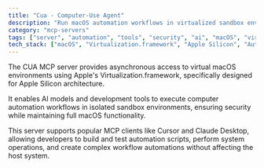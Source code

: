 ```yaml
---
title: "Cua - Computer-Use Agent"
description: "Run macOS automation workflows in virtualized sandbox environments on Apple Silicon hardware."
category: "mcp-servers"
tags: ["server", "automation", "tools", "security", "ai", "macOS", "virtualization", "sandbox"]
tech_stack: ["macOS", "Virtualization.framework", "Apple Silicon", "Automation", "AI models", "Cursor", "Claude Desktop"]
---
```


The CUA MCP server provides asynchronous access to virtual macOS environments using Apple's Virtualization.framework, specifically designed for Apple Silicon architecture. 

It enables AI models and development tools to execute computer automation workflows in isolated sandbox environments, ensuring security while maintaining full macOS functionality. 

This server supports popular MCP clients like Cursor and Claude Desktop, allowing developers to build and test automation scripts, perform system operations, and create complex workflow automations without affecting the host system.